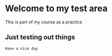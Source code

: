 # Welcome to my test area

This is part of my course as a practice

## Just testing out things

	Have a nice day
